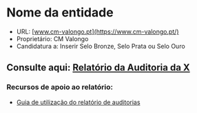 # Nome da entidade

- URL: [www.cm-valongo.pt](https://www.cm-valongo.pt/)
- Proprietário: CM Valongo
- Candidatura a:  Inserir Selo Bronze, Selo Prata ou Selo Ouro
  
## Consulte aqui: [Relatório da Auditoria da X](https://unidade-acesso.github.io/report_005/relatorio_report_005.html)

### Recursos de apoio ao relatório:
- [Guia de utilização do relatório de auditorias](https://unidade-acesso.github.io/reports/guiao.html)
